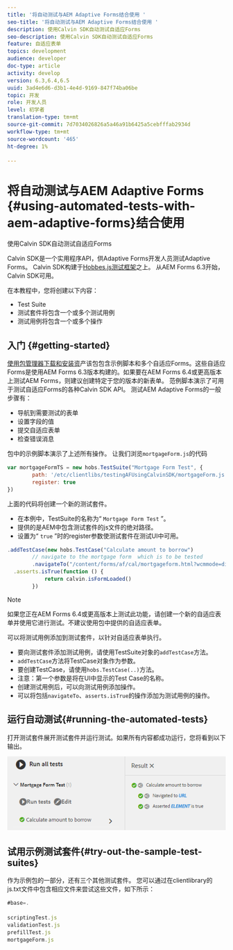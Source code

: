 ```yaml
---
title: '将自动测试与AEM Adaptive Forms结合使用 '
seo-title: '将自动测试与AEM Adaptive Forms结合使用 '
description: 使用Calvin SDK自动测试自适应Forms
seo-description: 使用Calvin SDK自动测试自适应Forms
feature: 自适应表单
topics: development
audience: developer
doc-type: article
activity: develop
version: 6.3,6.4,6.5
uuid: 3ad4e6d6-d3b1-4e4d-9169-847f74ba06be
topic: 开发
role: 开发人员
level: 初学者
translation-type: tm+mt
source-git-commit: 7d7034026826a5a46a91b6425a5cebfffab2934d
workflow-type: tm+mt
source-wordcount: '465'
ht-degree: 1%

---
```



# 将自动测试与AEM Adaptive Forms {#using-automated-tests-with-aem-adaptive-forms}结合使用

使用Calvin SDK自动测试自适应Forms

Calvin SDK是一个实用程序API，供Adaptive Forms开发人员测试Adaptive Forms。 Calvin SDK构建于[Hobbes.js测试框架](https://docs.adobe.com/docs/en/aem/6-3/develop/ref/test-api/index.html)之上。 从AEM Forms 6.3开始，Calvin SDK可用。

在本教程中，您将创建以下内容：

* Test Suite
* 测试套件将包含一个或多个测试用例
* 测试用例将包含一个或多个操作

## 入门 {#getting-started}

[使用包管理器下载和安装资](assets/testingadaptiveformsusingcalvinsdk1.zip)产该包包含示例脚本和多个自适应Forms。这些自适应Forms是使用AEM Forms 6.3版本构建的。如果要在AEM Forms 6.4或更高版本上测试AEM Forms，则建议创建特定于您的版本的新表单。 范例脚本演示了可用于测试自适应Forms的各种Calvin SDK API。 测试AEM Adaptive Forms的一般步骤有：

* 导航到需要测试的表单
* 设置字段的值
* 提交自适应表单
* 检查错误消息

包中的示例脚本演示了上述所有操作。
让我们浏览`mortgageForm.js`的代码

```javascript
var mortgageFormTS = new hobs.TestSuite("Mortgage Form Test", {
        path: '/etc/clientlibs/testingAFUsingCalvinSDK/mortgageForm.js',
        register: true
})
```

上面的代码将创建一个新的测试套件。

* 在本例中，TestSuite的名称为“ `Mortgage Form Test` ”。
* 提供的是AEM中包含测试套件的js文件的绝对路径。
* 设置为“ `true` ”时的register参数使测试套件在测试UI中可用。

```javascript
.addTestCase(new hobs.TestCase("Calculate amount to borrow")
        // navigate to the mortgage form  which is to be tested
        .navigateTo("/content/forms/af/cal/mortgageform.html?wcmmode=disabled")
  .asserts.isTrue(function () {
            return calvin.isFormLoaded()
        })
```

>[!NOTE]
>
>如果您正在AEM Forms 6.4或更高版本上测试此功能，请创建一个新的自适应表单并使用它进行测试。不建议使用包中提供的自适应表单。

可以将测试用例添加到测试套件，以针对自适应表单执行。

* 要向测试套件添加测试用例，请使用TestSuite对象的`addTestCase`方法。
* `addTestCase`方法将TestCase对象作为参数。
* 要创建TestCase，请使用`hobs.TestCase(..)`方法。
* 注意：第一个参数是将在UI中显示的Test Case的名称。
* 创建测试用例后，可以向测试用例添加操作。
* 可以将包括`navigateTo`、`asserts.isTrue`的操作添加为测试用例的操作。

## 运行自动测试{#running-the-automated-tests}

[](http://localhost:4502/libs/granite/testing/hobbes.html)打开测试套件展开测试套件并运行测试。如果所有内容都成功运行，您将看到以下输出。

![calvinsdk](assets/calvinimage.png)

## 试用示例测试套件{#try-out-the-sample-test-suites}

作为示例包的一部分，还有三个其他测试套件。 您可以通过在clientlibrary的js.txt文件中包含相应文件来尝试这些文件，如下所示：

```javascript
#base=.

scriptingTest.js
validationTest.js
prefillTest.js
mortgageForm.js
```
